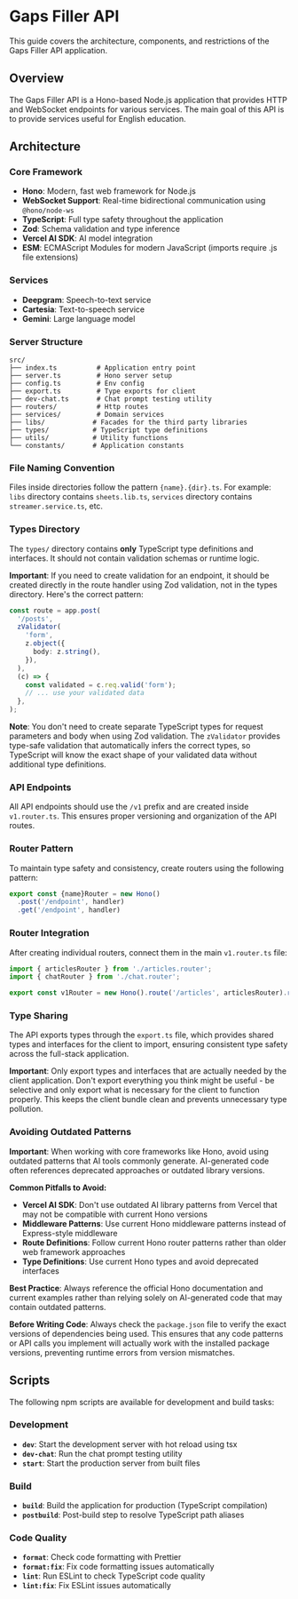# Gaps Filler API

This guide covers the architecture, components, and restrictions of the Gaps Filler API application.

## Overview

The Gaps Filler API is a Hono-based Node.js application that provides HTTP and WebSocket endpoints for various services. The main goal of this API is to provide services useful for English education.

## Architecture

### Core Framework

- **Hono**: Modern, fast web framework for Node.js
- **WebSocket Support**: Real-time bidirectional communication using `@hono/node-ws`
- **TypeScript**: Full type safety throughout the application
- **Zod**: Schema validation and type inference
- **Vercel AI SDK**: AI model integration
- **ESM**: ECMAScript Modules for modern JavaScript (imports require .js file extensions)

### Services

- **Deepgram**: Speech-to-text service
- **Cartesia**: Text-to-speech service
- **Gemini**: Large language model

### Server Structure

```
src/
├── index.ts          # Application entry point
├── server.ts         # Hono server setup
├── config.ts         # Env config
├── export.ts         # Type exports for client
├── dev-chat.ts       # Chat prompt testing utility
├── routers/          # Http routes
├── services/         # Domain services
├── libs/            # Facades for the third party libraries
├── types/           # TypeScript type definitions
├── utils/           # Utility functions
└── constants/       # Application constants
```

### File Naming Convention

Files inside directories follow the pattern `{name}.{dir}.ts`. For example: `libs` directory contains `sheets.lib.ts`, `services` directory contains `streamer.service.ts`, etc.

### Types Directory

The `types/` directory contains **only** TypeScript type definitions and interfaces. It should not contain validation schemas or runtime logic.

**Important**: If you need to create validation for an endpoint, it should be created directly in the route handler using Zod validation, not in the types directory. Here's the correct pattern:

```ts
const route = app.post(
  '/posts',
  zValidator(
    'form',
    z.object({
      body: z.string(),
    }),
  ),
  (c) => {
    const validated = c.req.valid('form');
    // ... use your validated data
  },
);
```

**Note**: You don't need to create separate TypeScript types for request parameters and body when using Zod validation. The `zValidator` provides type-safe validation that automatically infers the correct types, so TypeScript will know the exact shape of your validated data without additional type definitions.

### API Endpoints

All API endpoints should use the `/v1` prefix and are created inside `v1.router.ts`. This ensures proper versioning and organization of the API routes.

### Router Pattern

To maintain type safety and consistency, create routers using the following pattern:

```ts
export const {name}Router = new Hono()
  .post('/endpoint', handler)
  .get('/endpoint', handler)
```

### Router Integration

After creating individual routers, connect them in the main `v1.router.ts` file:

```ts
import { articlesRouter } from './articles.router';
import { chatRouter } from './chat.router';

export const v1Router = new Hono().route('/articles', articlesRouter).route('/chat', chatRouter);
```

### Type Sharing

The API exports types through the `export.ts` file, which provides shared types and interfaces for the client to import, ensuring consistent type safety across the full-stack application.

**Important**: Only export types and interfaces that are actually needed by the client application. Don't export everything you think might be useful - be selective and only export what is necessary for the client to function properly. This keeps the client bundle clean and prevents unnecessary type pollution.

### Avoiding Outdated Patterns

**Important**: When working with core frameworks like Hono, avoid using outdated patterns that AI tools commonly generate. AI-generated code often references deprecated approaches or outdated library versions.

**Common Pitfalls to Avoid:**

- **Vercel AI SDK**: Don't use outdated AI library patterns from Vercel that may not be compatible with current Hono versions
- **Middleware Patterns**: Use current Hono middleware patterns instead of Express-style middleware
- **Route Definitions**: Follow current Hono router patterns rather than older web framework approaches
- **Type Definitions**: Use current Hono types and avoid deprecated interfaces

**Best Practice**: Always reference the official Hono documentation and current examples rather than relying solely on AI-generated code that may contain outdated patterns.

**Before Writing Code**: Always check the `package.json` file to verify the exact versions of dependencies being used. This ensures that any code patterns or API calls you implement will actually work with the installed package versions, preventing runtime errors from version mismatches.

## Scripts

The following npm scripts are available for development and build tasks:

### Development

- **`dev`**: Start the development server with hot reload using tsx
- **`dev-chat`**: Run the chat prompt testing utility
- **`start`**: Start the production server from built files

### Build

- **`build`**: Build the application for production (TypeScript compilation)
- **`postbuild`**: Post-build step to resolve TypeScript path aliases

### Code Quality

- **`format`**: Check code formatting with Prettier
- **`format:fix`**: Fix code formatting issues automatically
- **`lint`**: Run ESLint to check TypeScript code quality
- **`lint:fix`**: Fix ESLint issues automatically
